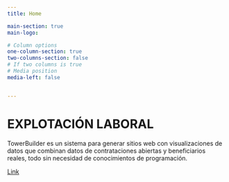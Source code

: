 ```yaml
---
title: Home

main-section: true
main-logo:

# Column options
one-column-section: true
two-columns-section: false
# If two columns is true
# Media position
media-left: false


---
```

# EXPLOTACIÓN LABORAL

TowerBuilder es un sistema para generar sitios web con visualizaciones de datos que combinan datos de contrataciones abiertas y beneficiarios reales, todo sin necesidad de conocimientos de programación.

[Link](https://towerbuilder.readthedocs.io/es/latest/index.html)




